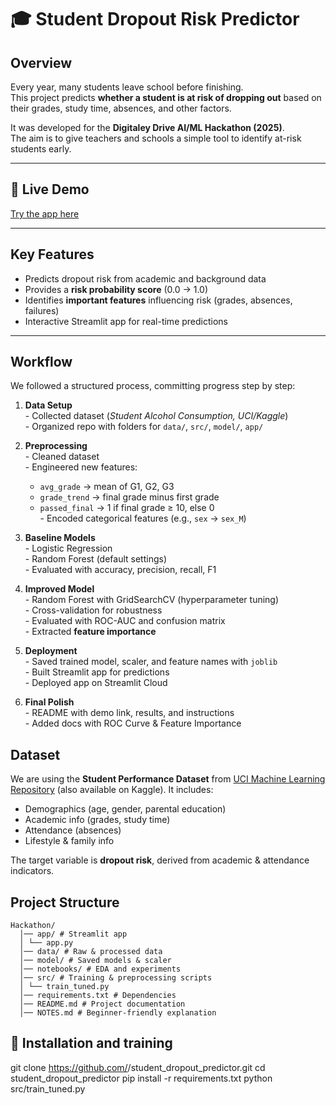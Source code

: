 # 🎓 Student Dropout Risk Predictor


## Overview
  Every year, many students leave school before finishing.  
  This project predicts **whether a student is at risk of dropping out** based on their grades, study time, absences, and other factors.  

  It was developed for the **Digitaley Drive AI/ML Hackathon (2025)**.  
  The aim is to give teachers and schools a simple tool to identify at-risk students early.

---

## 🚀 Live Demo
 [Try the app here](https://tram-brain-byte-hackathon-2025.streamlit.app/)

---

## Key Features
- Predicts dropout risk from academic and background data  
- Provides a **risk probability score** (0.0 → 1.0)  
- Identifies **important features** influencing risk (grades, absences, failures)  
- Interactive Streamlit app for real-time predictions  

---

## Workflow
  We followed a structured process, committing progress step by step:

  1. **Data Setup**  
    - Collected dataset (*Student Alcohol Consumption, UCI/Kaggle*)  
    - Organized repo with folders for `data/`, `src/`, `model/`, `app/`

  2. **Preprocessing**  
    - Cleaned dataset  
    - Engineered new features:  
      - `avg_grade` → mean of G1, G2, G3  
      - `grade_trend` → final grade minus first grade  
      - `passed_final` → 1 if final grade ≥ 10, else 0  
    - Encoded categorical features (e.g., `sex` → `sex_M`)  

  3. **Baseline Models**  
    - Logistic Regression  
    - Random Forest (default settings)  
    - Evaluated with accuracy, precision, recall, F1  

  4. **Improved Model**  
    - Random Forest with GridSearchCV (hyperparameter tuning)  
    - Cross-validation for robustness  
    - Evaluated with ROC-AUC and confusion matrix  
    - Extracted **feature importance**  

  5. **Deployment**  
    - Saved trained model, scaler, and feature names with `joblib`  
    - Built Streamlit app for predictions  
    - Deployed app on Streamlit Cloud  

  6. **Final Polish**  
    - README with demo link, results, and instructions  
    - Added docs with ROC Curve & Feature Importance  

## Dataset
  We are using the **Student Performance Dataset** from [UCI Machine Learning Repository](https://archive.ics.uci.edu/ml/datasets/student+performance) (also available on Kaggle).
  It includes:
  - Demographics (age, gender, parental education)
  - Academic info (grades, study time)
  - Attendance (absences)
  - Lifestyle & family info

  The target variable is **dropout risk**, derived from academic & attendance indicators.

##  Project Structure
    Hackathon/
      │── app/ # Streamlit app
      │ └── app.py
      │── data/ # Raw & processed data
      │── model/ # Saved models & scaler
      │── notebooks/ # EDA and experiments
      │── src/ # Training & preprocessing scripts
      │ └── train_tuned.py
      │── requirements.txt # Dependencies
      │── README.md # Project documentation
      │── NOTES.md # Beginner-friendly explanation


## 🚀 Installation and training
  git clone https://github.com/<your-username>/student_dropout_predictor.git
  cd student_dropout_predictor
  pip install -r requirements.txt
  python src/train_tuned.py
